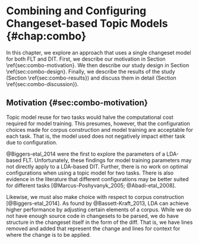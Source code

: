 # Combining and Configuring Changeset-based Topic Models {#chap:combo}

In this chapter, we explore an approach that uses a single changeset model for
both FLT and DIT.  First, we describe our motivation in Section
\ref{sec:combo-motivation}. We then describe our study design in Section
\ref{sec:combo-design}.  Finally, we describe the results of the study (Section
\ref{sec:combo-results}) and discuss them in detail (Section
\ref{sec:combo-discussion}).


## Motivation {#sec:combo-motivation}

Topic model reuse for two tasks would halve the computational cost required for
model training.  This presumes, however, that the configuration choices made
for corpus construction and model training are acceptable for each task.  That
is, the model used does not negatively impact either task due to configuration.

@Biggers-etal_2014 were the first to explore the parameters of a LDA-based FLT.
Unfortunately, these findings for model training parameters may not directly
apply to a LDA-based DIT.  Further, there is no work on optimal configurations
when using a topic model for two tasks.  There is also evidence in the
literature that different configurations may be better suited for different
tasks [@Marcus-Poshyvanyk_2005; @Abadi-etal_2008].

Likewise, we must also make choice with respect to corpus construction
[@Biggers-etal_2014].  As found by @Bassett-Kraft_2013, LDA can achieve higher
performance by adjusting certain elements of a corpus.  While we do not have
enough source code in changesets to be parsed, we do have structure in the
changeset itself in the form of the diff.  That is, we have lines removed and
added that represent the change and lines for context for where the change is
to be applied.
